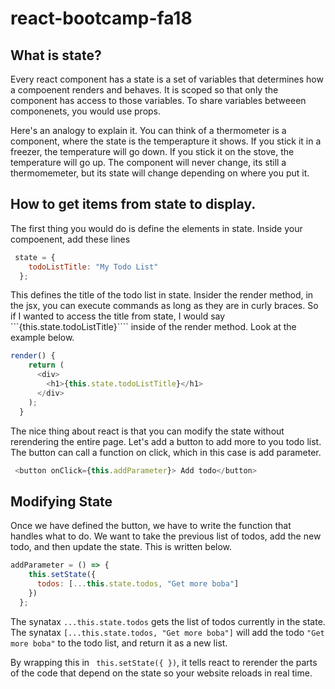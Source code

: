 # react-bootcamp-fa18


## What is state?

Every react component has a state is a set of variables that determines how a compoenent renders and behaves. It is scoped so that only the component has access to those variables. To share variables betweeen componenets, you would use props. 

Here's an analogy to explain it. You can think of a thermometer is a component, where the state is the temperapture it shows. If you stick it in a freezer, the temperature will go down. If you stick it on the stove, the temperature will go up. The component will never change, its still a thermomemeter, but its state will change depending on where you put it. 

## How to get items from state to display. 

The first thing you would do is define the elements in state. Inside your compoenent, add these lines

```Javascript
 state = {
    todoListTitle: "My Todo List"
  };
```

This defines the title of the todo list in state. Insider the render method, in the jsx, you can execute commands as long as they are in curly braces. So if I wanted to access the title from state, I would say ```{this.state.todoListTitle}```` inside of the render method. Look at the example below. 
```Javascript
render() {
    return (
      <div>
        <h1>{this.state.todoListTitle}</h1>
      </div>
    );
  }
```

The nice thing about react is that you can modify the state without rerendering the entire page. Let's add a button to add more to you todo list. The button can call a function on click, which in this case is add parameter. 

```Javascript
 <button onClick={this.addParameter}> Add todo</button>
```

## Modifying State

Once we have defined the button, we have to write the function that handles what to do. We want to take the previous list of todos, add the new todo, and then update the state. This is written below. 

```Javascript
addParameter = () => {
    this.setState({
      todos: [...this.state.todos, "Get more boba"]
    })
  };
```  

The synatax ```...this.state.todos``` gets the list of todos currently in the state. The synatax ```[...this.state.todos, "Get more boba"]``` will add the todo ```"Get more boba"``` to the todo list, and return it as a new list. 

By wrapping this in  ``` this.setState({ })```, it tells react to rerender the parts of the code that depend on the state so your website reloads in real time. 


